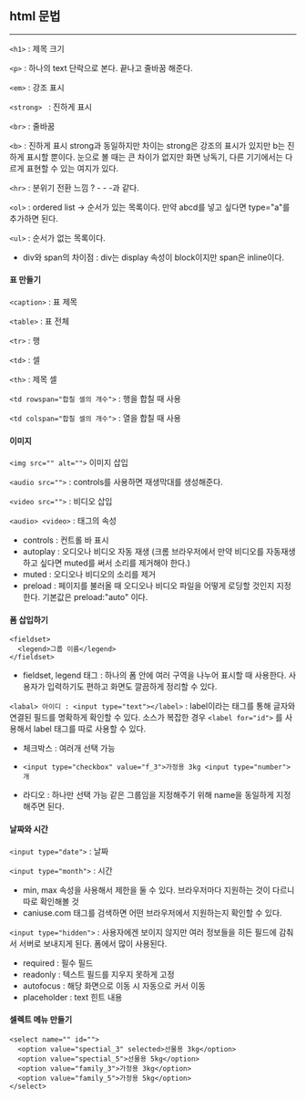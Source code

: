 ## html 문법
- - -

```<h1>``` : 제목 크기

```<p>``` : 하나의 text 단락으로 본다. 끝나고 줄바꿈 해준다.

```<em>``` : 강조 표시

```<strong> ``` : 진하게 표시

```<br>``` : 줄바꿈

```<b>``` : 진하게 표시 strong과 동일하지만 차이는 strong은 강조의 표시가 있지만 b는 진하게 표시할 뿐이다. 눈으로 볼 때는 큰 차이가 없지만 화면 낭독기, 다른 기기에서는 다르게 표현할 수 있는 여지가 있다.

```<hr>``` : 분위기 전환 느낌 ? - - -과 같다.

```<ol>``` : ordered list -> 순서가 있는 목록이다. 만약 abcd를 넣고 싶다면 type="a"를 추가하면 된다.

```<ul>``` : 순서가 없는 목록이다.

- div와 span의 차이점 : div는 display 속성이 block이지만 span은 inline이다.

#### 표 만들기

```<caption>``` : 표 제목

```<table>``` : 표 전체

```<tr>``` : 행

```<td>``` : 셀

```<th>``` : 제목 셀

```<td rowspan="합칠 셀의 개수">``` : 행을 합칠 때 사용

```<td colspan="합칠 셀의 개수">``` : 열을 합칠 때 사용

#### 이미지

```<img src="" alt="">``` 이미지 삽입

```<audio src="">``` : controls를 사용하면 재생막대를 생성해준다.

```<video src="">``` : 비디오 삽입

```<audio> <video>``` : 태그의 속성
  
- controls : 컨트롤 바 표시
- autoplay : 오디오나 비디오 자동 재생 (크롬 브라우저에서 만약 비디오를 자동재생 하고 싶다면 muted를 써서 소리를 제거해야 한다.)
- muted : 오디오나 비디오의 소리를 제거
- preload : 페이지를 불러올 때 오디오나 비디오 파일을 어떻게 로딩할 것인지 지정한다. 기본값은 preload:"auto" 이다.

#### 폼 삽입하기

```
<fieldset>
  <legend>그룹 이름</legend>
</fieldset>
```

- fieldset, legend 태그 : 하나의 폼 안에 여러 구역을 나누어 표시할 때 사용한다. 사용자가 입력하기도 편하고 화면도 깔끔하게 정리할 수 있다.

```<labal> 아이디 : <input type="text"></label>``` : label이라는 태그를 통해 글자와 연결된 필드를 명확하게 확인할 수 있다. 소스가 복잡한 경우 ```<label for="id">``` 를 사용해서 label 태그를 따로 사용할 수 있다.

- 체크박스 : 여러개 선택 가능 

- ```<input type="checkbox" value="f_3">가정용 3kg <input type="number"> 개 ```

- 라디오 : 하나만 선택 가능 같은 그룹임을 지정해주기 위해 name을 동일하게 지정해주면 된다.

#### 날짜와 시간

```<input type="date">``` : 날짜

```<input type="month">``` : 시간

- min, max 속성을 사용해서 제한을 둘 수 있다. 브라우저마다 지원하는 것이 다르니 따로 확인해볼 것 
- caniuse.com 태그를 검색하면 어떤 브라우저에서 지원하는지 확인할 수 있다.

```<input type="hidden">``` : 사용자에겐 보이지 않지만 여러 정보들을 히든 필드에 감춰서 서버로 보내지게 된다. 폼에서 많이 사용된다.

- required : 필수 필드
- readonly : 텍스트 필드를 지우지 못하게 고정
- autofocus : 해당 화면으로 이동 시 자동으로 커서 이동
- placeholder : text 힌트 내용

#### 셀렉트 메뉴 만들기

```
<select name="" id="">
  <option value="spectial_3" selected>선물용 3kg</option>
  <option value="spectial_5">선물용 5kg</option>
  <option value="family_3">가정용 3kg</option>
  <option value="family_5">가정용 5kg</option>
</select>
```
